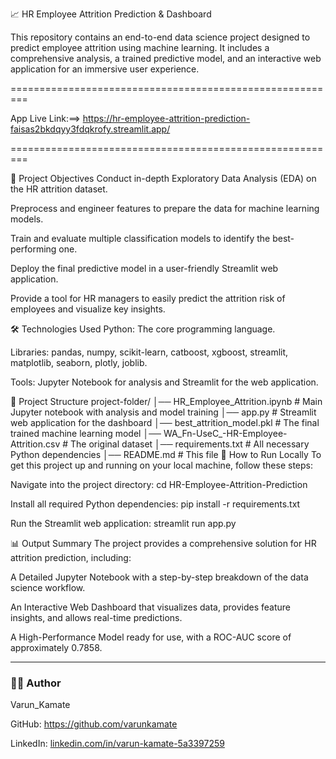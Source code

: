 📈 HR Employee Attrition Prediction & Dashboard

This repository contains an end-to-end data science project designed to predict employee attrition using machine learning. It includes a comprehensive analysis, a trained predictive model, and an interactive web application for an immersive user experience.

=========================================================

App Live Link:==> https://hr-employee-attrition-prediction-faisas2bkdqyy3fdqkrofy.streamlit.app/

=========================================================

📌 Project Objectives
Conduct in-depth Exploratory Data Analysis (EDA) on the HR attrition dataset.

Preprocess and engineer features to prepare the data for machine learning models.

Train and evaluate multiple classification models to identify the best-performing one.

Deploy the final predictive model in a user-friendly Streamlit web application.

Provide a tool for HR managers to easily predict the attrition risk of employees and visualize key insights.

🛠️ Technologies Used
Python: The core programming language.

Libraries: pandas, numpy, scikit-learn, catboost, xgboost, streamlit, matplotlib, seaborn, plotly, joblib.

Tools: Jupyter Notebook for analysis and Streamlit for the web application.

📁 Project Structure
project-folder/
│── HR_Employee_Attrition.ipynb   # Main Jupyter notebook with analysis and model training
│── app.py                        # Streamlit web application for the dashboard
│── best_attrition_model.pkl      # The final trained machine learning model
│── WA_Fn-UseC_-HR-Employee-Attrition.csv  # The original dataset
│── requirements.txt              # All necessary Python dependencies
│── README.md                     # This file
🚀 How to Run Locally
To get this project up and running on your local machine, follow these steps:

Navigate into the project directory:
cd HR-Employee-Attrition-Prediction

Install all required Python dependencies:
pip install -r requirements.txt

Run the Streamlit web application:
streamlit run app.py

📊 Output Summary
The project provides a comprehensive solution for HR attrition prediction, including:

A Detailed Jupyter Notebook with a step-by-step breakdown of the data science workflow.

An Interactive Web Dashboard that visualizes data, provides feature insights, and allows real-time predictions.

A High-Performance Model ready for use, with a ROC-AUC score of approximately 0.7858.


-----

### 🙋‍♂️ Author

Varun_Kamate

GitHub: https://github.com/varunkamate

LinkedIn: [linkedin.com/in/varun-kamate-5a3397259](https://www.linkedin.com/in/varun-kamate-5a3397259)
